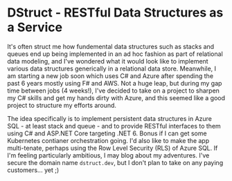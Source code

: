 # DStruct -  RESTful Data Structures as a Service

It's often struct me how fundemental data structures such as stacks and queues end up being implemented in an ad hoc fashion as part of relational data modeling, and I've wondered what it would look like to implement various data structures generically in a relational data store. Meanwhile, I am starting a new job soon which uses C# and Azure after spending the past 6 years mostly using F# and AWS. Not a huge leap, but during my gap time between jobs (4 weeks!), I've decided to take on a project to sharpen my C# skills and get my hands dirty with Azure, and this seemed like a good project to structure my efforts around.

The idea specifically is to implement persistent data structures in Azure SQL - at least stack and queue - and to provide RESTful interfaces to them using C# and ASP.NET Core targeting .NET 6. Bonus if I can get some Kubernetes contianer orchestration going. I'd also like to make the app multi-tenate, perhaps using the Row Level Security (RLS) of Azure SQL. If I'm feeling particularly ambitious, I may blog about my adventures. I've secure the domain name `dstruct.dev`, but I don't plan to take on any paying customers... yet ;)
